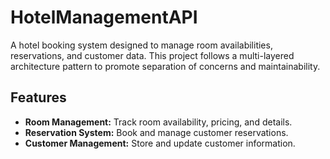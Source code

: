# HotelManagementAPI

A hotel booking system designed to manage room availabilities, reservations, and customer data. This project follows a multi-layered architecture pattern to promote separation of concerns and maintainability.

## Features

- **Room Management:** Track room availability, pricing, and details.
- **Reservation System:** Book and manage customer reservations.
- **Customer Management:** Store and update customer information.
